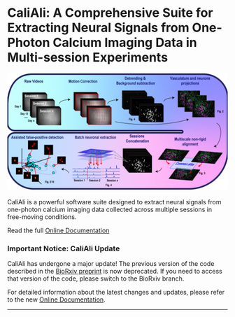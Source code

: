 # CaliAli: A Comprehensive Suite for Extracting Neural Signals from One-Photon Calcium Imaging Data in Multi-session Experiments

<p align="center">
  <img src="./Demo/main_panel.png" alt="slider" width="800px"/>
</p>

CaliAli is a powerful software suite designed to extract neural signals from one-photon calcium imaging data collected across multiple sessions in free-moving conditions.

Read the full [Online Documentation](https://caliali-pv.github.io/CaliAli/)

### Important Notice: CaliAli Update

CaliAli has undergone a major update! The previous version of the code described in the [BioRxiv preprint](https://www.biorxiv.org/content/10.1101/2023.05.19.540935v1) is now deprecated. If you need to access that version of the code, please switch to the BioRxiv branch.

For detailed information about the latest changes and updates, please refer to the new [Online Documentation](https://caliali-pv.github.io/CaliAli/).

---

